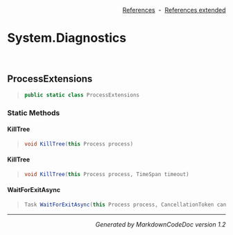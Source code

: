 <div style='text-align: right'>

[References](Index.md)&nbsp;&nbsp;-&nbsp;&nbsp;[References extended](IndexExtended.md)
</div>

# System.Diagnostics

<br />

## ProcessExtensions

>```csharp
>public static class ProcessExtensions
>```

### Static Methods

#### KillTree
>```csharp
>void KillTree(this Process process)
>```
#### KillTree
>```csharp
>void KillTree(this Process process, TimeSpan timeout)
>```
#### WaitForExitAsync
>```csharp
>Task WaitForExitAsync(this Process process, CancellationToken cancellationToken = null)
>```
<hr /><div style='text-align: right'><i>Generated by MarkdownCodeDoc version 1.2</i></div>
